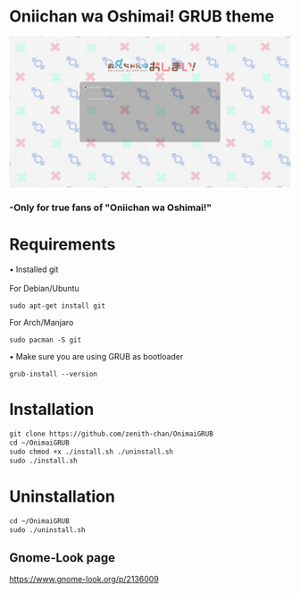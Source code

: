 # Oniichan wa Oshimai! GRUB theme
<img src="./Onimai/preview/preview.png" > <br /> 
### -Only for true fans of "Oniichan wa Oshimai!"
# Requirements
• Installed git <br /> <br />
 For Debian/Ubuntu
```
sudo apt-get install git
```
 For Arch/Manjaro
```
sudo pacman -S git
```
• Make sure you are using GRUB as bootloader
```
grub-install --version
```
# Installation
```
git clone https://github.com/zenith-chan/OnimaiGRUB
cd ~/OnimaiGRUB
sudo chmod +x ./install.sh ./uninstall.sh
sudo ./install.sh
```
# Uninstallation
```
cd ~/OnimaiGRUB
sudo ./uninstall.sh
```
## Gnome-Look page
https://www.gnome-look.org/p/2136009
